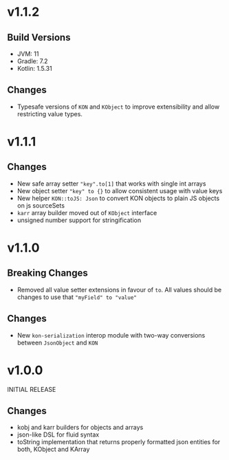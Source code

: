# v1.1.2
## Build Versions
* JVM: 11
* Gradle: 7.2
* Kotlin: 1.5.31
## Changes
* Typesafe versions of `KON` and `KObject` to improve extensibility and allow restricting value types.

# v1.1.1
## Changes
* New safe array setter `"key".to[1]` that works with single int arrays
* New object setter `"key" to {}` to allow consistent usage with value keys 
* New helper `KON::toJS: Json` to convert KON objects to plain JS objects on js sourceSets
* `karr` array builder moved out of `KObject` interface
* unsigned number support for stringification

# v1.1.0
## Breaking Changes
* Removed all value setter extensions in favour of `to`. All values should be changes to use that `"myField" to "value"`
## Changes
* New `kon-serialization` interop module with two-way conversions between `JsonObject` and `KON`

# v1.0.0
INITIAL RELEASE
## Changes
* kobj and karr builders for objects and arrays
* json-like DSL for fluid syntax
* toString implementation that returns properly formatted json entities for both, KObject and KArray
